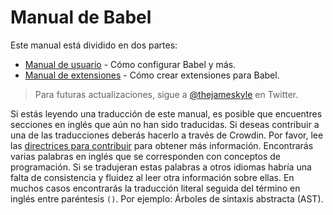# Manual de Babel

Este manual está dividido en dos partes:

  * [Manual de usuario](user-handbook.md) - Cómo configurar Babel y más.
  * [Manual de extensiones](plugin-handbook.md) - Cómo crear extensiones para Babel.

> Para futuras actualizaciones, sigue a [@thejameskyle](https://twitter.com/thejameskyle) en Twitter.

Si estás leyendo una traducción de este manual, es posible que encuentres secciones en inglés que aún no han sido traducidas. Si deseas contribuir a una de las traducciones deberás hacerlo a través de Crowdin. Por favor, lee las [directrices para contribuir](/CONTRIBUTING.md) para obtener más información. Encontrarás varias palabras en inglés que se corresponden con conceptos de programación. Si se tradujeran estas palabras a otros idiomas habría una falta de consistencia y fluidez al leer otra información sobre ellas. En muchos casos encontrarás la traducción literal seguida del término en inglés entre paréntesis `()`. Por ejemplo: Árboles de sintaxis abstracta (AST).